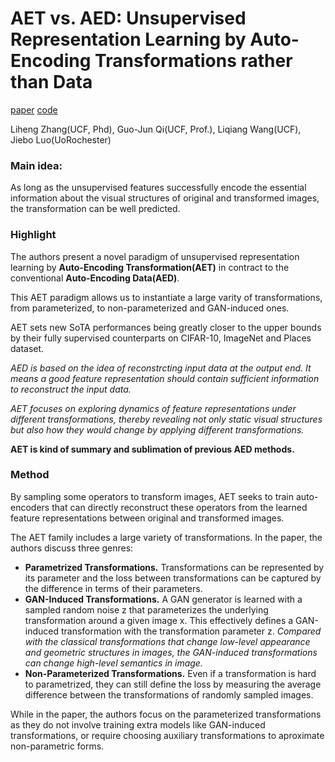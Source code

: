 # AET vs. AED: Unsupervised Representation Learning by Auto-Encoding Transformations rather than Data

[paper](http://arxiv.org/abs/1901.04596)   [code](https://github.com/maple-research-lab/AET)  

Liheng Zhang(UCF, Phd), Guo-Jun Qi(UCF, Prof.), Liqiang Wang(UCF), Jiebo Luo(UoRochester)

### Main idea:

As long as the unsupervised features successfully encode the essential information about the visual structures of original and transformed images, the transformation can be well predicted.  

### Highlight

The authors present a novel paradigm of unsupervised representation learning by **Auto-Encoding Transformation(AET)** in contract to the conventional **Auto-Encoding Data(AED)**.

This AET paradigm allows us to instantiate a large varity of transformations, from parameterized, to non-parameterized and GAN-induced ones.  

AET sets new SoTA performances being greatly closer to the upper bounds by their fully supervised counterparts on CIFAR-10, ImageNet and Places dataset.  

*AED is based on the idea of reconstrcting input data at the output end. It means a good feature representation should contain sufficient information to reconstruct the input data.*

*AET focuses on exploring dynamics of feature representations under different transformations, thereby revealing not only static visual structures but also how they would change by applying different transformations.*

**AET is kind of summary and sublimation of previous AED methods.**  

### Method

By sampling some operators to transform images, AET seeks to train auto-encoders that can directly reconstruct these operators from the learned feature representations between original and transformed images.

The AET family includes a large variety of transformations. In the paper, the authors discuss three genres:

- **Parametrized Transformations.**  Transformations can be represented by its parameter and the loss between transformations can be captured by the difference in terms of their parameters.
- **GAN-Induced Transformations.** A GAN generator is learned with a sampled random noise z that parameterizes the underlying transformation around a given image x. This effectively defines a GAN-induced transformation with the transformation parameter z. 
  *Compared with the classical transformations that change low-level appearance and geometric structures in images, the GAN-induced transformations can change high-level semantics in image.*
- **Non-Parameterized Transformations.** Even if a transformation is hard to parametrized, they can still define the loss by measuring the average difference between the transformations of randomly sampled images.

While in the paper, the authors focus on the parameterized transformations as they do not involve training extra models like GAN-induced transformations, or require choosing auxiliary transformations to aproximate non-parametric forms.







